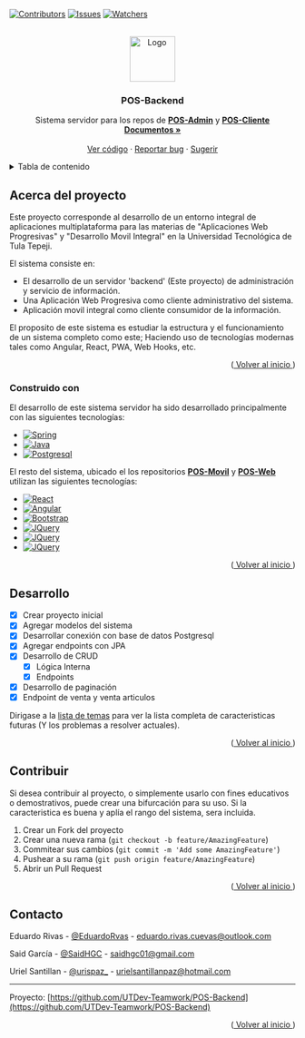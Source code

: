 <!-- Improved compatibility of back to top link: See: https://github.com/othneildrew/Best-README-Template/pull/73 -->
<a name="readme-top"></a>

<!-- PROJECT SHIELDS -->
<!--
*** I'm using markdown "reference style" links for readability.
*** Reference links are enclosed in brackets [ ] instead of parentheses ( ).
*** See the bottom of this document for the declaration of the reference variables
*** for contributors-url, forks-url, etc. This is an optional, concise syntax you may use.
*** https://www.markdownguide.org/basic-syntax/#reference-style-links
-->
[![Contributors][contributors-shield]][contributors-url]
[![Issues][issues-shield]][issues-url]
[![Watchers][watchers-shield]][watchers-url]


<!-- PROJECT LOGO -->
<br />
<div align="center">
  <a href="https://github.com/UTDev-Teamwork/POS-Backend">
    <img src="https://avatars.githubusercontent.com/u/108949887?s=400&u=762be17dba22ef93008be619dddb9852129c9c33&v=4" alt="Logo" width="80" height="80">
  </a>

<h3 align="center">POS-Backend</h3>

  <p align="center">
    Sistema servidor para los repos de <a href="https://github.com/UTDev-Teamwork/POS-Admin"><b>POS-Admin</b></a>
    y <a href="https://github.com/UTDev-Teamwork/POS-Cliente"><b>POS-Cliente</b></a>
    <br />
    <a href="https://github.com/UTDev-Teamwork/POS-Backend"><strong>Documentos »</strong></a>
    <br />
    <br />
    <a href="https://github.com/UTDev-Teamwork/POS-Backend">Ver código</a>
    ·
    <a href="https://github.com/UTDev-Teamwork/POS-Backend/issues">Reportar bug</a>
    ·
    <a href="https://github.com/othneildrew/Best-README-Template/issues">Sugerir</a>
  </p>
</div>



<!-- TABLE OF CONTENTS -->
<details>
  <summary>Tabla de contenido</summary>
  <ol>
    <li>
      <a href="#about-the-project">Acerca del proyecto</a>
      <ul>
        <li><a href="#built-with">Construido con</a></li>
      </ul>
    </li>
    <!--li>
      <a href="#getting-started">Comenzar</a>
      <ul>
        <li><a href="#prerequisites">Prerequisitos</a></li>
        <li><a href="#installation">Instalación</a></li>
      </ul>
    </li-->
    <li><a href="#roadmap">Desarrollo</a></li>
    <li><a href="#contributing">Contribuir</a></li>
    <li><a href="#contact">Contacto</a></li>
  </ol>
</details>



<!-- ABOUT THE PROJECT -->
<a name="about-the-project"></a>

## Acerca del proyecto

<!-- [![Product Name Screen Shot][product-screenshot]](https://example.com) -->

Este proyecto corresponde al desarrollo de un entorno integral de aplicaciones multiplataforma para las materias de "Aplicaciones Web Progresivas" y "Desarrollo Movil Integral" en la Universidad Tecnológica de Tula Tepeji.

El sistema consiste en:
* El desarrollo de un servidor 'backend' (Este proyecto) de administración y servicio de información.
* Una Aplicación Web Progresiva como cliente administrativo del sistema. 
* Aplicación movil integral como cliente consumidor de la información.

El proposito de este sistema es estudiar la estructura y el funcionamiento de un sistema completo como este; Haciendo 
uso de tecnologías modernas tales como Angular, React, PWA, Web Hooks, etc.

<p align="right">(<a href="#readme-top"> Volver al inicio </a>)</p>


<a name="built-with"></a>

### Construido con

El desarrollo de este sistema servidor ha sido desarrollado principalmente con las siguientes tecnologías:

* [![Spring][Spring]][Spring-url]
* [![Java][Java-shield]][Java-url]
* [![Postgresql][Postgresql-shield]][Postgresql-url]

El resto del sistema, ubicado el los repositorios <a href="https://github.com/UTDev-Teamwork/POS-Cliente"><b>POS-Movil</b></a> y <a href="https://github.com/UTDev-Teamwork/POS-Admin"><b>POS-Web</b></a> utilizan las siguientes tecnologías:
* [![React][React.js]][React-url]
* [![Angular][Angular.io]][Angular-url]
* [![Bootstrap][Bootstrap.com]][Bootstrap-url]
* [![JQuery][JQuery.com]][JQuery-url]
* [![JQuery][Redux-shield]][Redux-url]
* [![JQuery][Sqlite]][Sqlite-url]

<p align="right">(<a href="#readme-top"> Volver al inicio </a>)</p>


<!-- ROADMAP -->
<a name="roadmap"></a>

## Desarrollo

- [x] Crear proyecto inicial
- [x] Agregar modelos del sistema
- [x] Desarrollar conexión con base de datos Postgresql
- [x] Agregar endpoints con JPA
- [x] Desarrollo de CRUD
    - [x] Lógica Interna
    - [x] Endpoints
- [x] Desarrollo de paginación
- [x] Endpoint de venta y venta articulos

Dirigase a la [lista de temas](https://github.com/UTDev-Teamwork/POS-Back/Issues) para ver la lista completa de caracteristicas futuras (Y los problemas a resolver actuales).

<p align="right">(<a href="#readme-top"> Volver al inicio </a>)</p>



<!-- CONTRIBUTING -->
<a name="contributing"></a>

## Contribuir

Si desea contribuir al proyecto, o simplemente usarlo con fines educativos o demostrativos, puede crear una bifurcación para su uso.
Si la caracteristica es buena y aplía el rango del sistema, sera incluida. 

1. Crear un Fork del proyecto
2. Crear una nueva rama (`git checkout -b feature/AmazingFeature`)
3. Commitear sus cambios (`git commit -m 'Add some AmazingFeature'`)
4. Pushear a su rama (`git push origin feature/AmazingFeature`)
5. Abrir un Pull Request

<p align="right">(<a href="#readme-top"> Volver al inicio </a>)</p>



<!-- CONTACT -->
<a name="contact"></a>

## Contacto

Eduardo Rivas - [@EduardoRvas](https://twitter.com/EduardoRvas) - eduardo.rivas.cuevas@outlook.com

Said García - [@SaidHGC](https://twitter.com/SaidHGC) - saidhgc01@gmail.com

Uriel Santillan - [@urispaz_](https://twitter.com/urispaz_) - urielsantillanpaz@hotmail.com

***
Proyecto: [https://github.com/UTDev-Teamwork/POS-Backend](https://github.com/UTDev-Teamwork/POS-Backend)

<p align="right">(<a href="#readme-top"> Volver al inicio </a>)</p>


<!-- MARKDOWN LINKS & IMAGES -->
[issues-shield]: https://img.shields.io/github/issues-raw/UTDev-Teamwork/POS-Back?style=for-the-badge
[issues-url]: https://github.com/UTDev-Teamwork/POS-Back/issues
[contributors-shield]: https://img.shields.io/github/contributors/UTDev-Teamwork/POS-Back?style=for-the-badge
[contributors-url]: https://github.com/UTDev-Teamwork/POS-Back/graphs/contributors
[watchers-shield]:https://img.shields.io/github/watchers/UTDev-Teamwork/POS-Back?style=for-the-badge
[watchers-url]:https://github.com/UTDev-Teamwork/POS-Back
[Java-shield]: https://res.cloudinary.com/practicaldev/image/fetch/s--KR6jSVNe--/c_limit%2Cf_auto%2Cfl_progressive%2Cq_auto%2Cw_880/https://img.shields.io/badge/Java-ED8B00%3Fstyle%3Dfor-the-badge%26logo%3Djava%26logoColor%3Dwhite
[Java-url]:https://www.java.com/es/
[Spring]:https://img.shields.io/badge/Spring-6DB33F?style=for-the-badge&logo=spring&logoColor=white
[Spring-url]:https://spring.io/
[Postgresql-shield]:https://img.shields.io/badge/PostgreSQL-316192?style=for-the-badge&logo=postgresql&logoColor=white
[Postgresql-url]:https://www.postgresql.org/
[React.js]: https://img.shields.io/badge/React-20232A?style=for-the-badge&logo=react&logoColor=61DAFB
[React-url]: https://reactjs.org/
[Angular.io]: https://img.shields.io/badge/Angular-DD0031?style=for-the-badge&logo=angular&logoColor=white
[Angular-url]: https://angular.io/
[Bootstrap.com]: https://img.shields.io/badge/Bootstrap-563D7C?style=for-the-badge&logo=bootstrap&logoColor=white
[Bootstrap-url]: https://getbootstrap.com
[JQuery.com]: https://img.shields.io/badge/jQuery-0769AD?style=for-the-badge&logo=jquery&logoColor=white
[JQuery-url]: https://jquery.com
[Redux-shield]:https://img.shields.io/badge/Redux-593D88?style=for-the-badge&logo=redux&logoColor=white\
[Redux-url]:https://redux.js.org/
[Sqlite]:https://img.shields.io/badge/SQLite-07405E?style=for-the-badge&logo=sqlite&logoColor=white
[Sqlite-url]:https://www.sqlite.org/index.html
